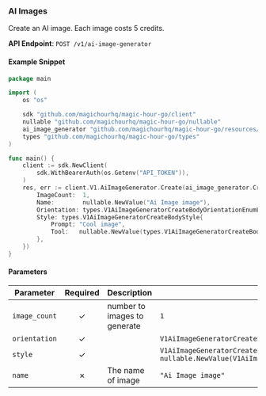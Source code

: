 
### AI Images <a name="create"></a>

Create an AI image. Each image costs 5 credits.

**API Endpoint**: `POST /v1/ai-image-generator`

#### Example Snippet

```go
package main

import (
	os "os"

	sdk "github.com/magichourhq/magic-hour-go/client"
	nullable "github.com/magichourhq/magic-hour-go/nullable"
	ai_image_generator "github.com/magichourhq/magic-hour-go/resources/v1/ai_image_generator"
	types "github.com/magichourhq/magic-hour-go/types"
)

func main() {
	client := sdk.NewClient(
		sdk.WithBearerAuth(os.Getenv("API_TOKEN")),
	)
	res, err := client.V1.AiImageGenerator.Create(ai_image_generator.CreateRequest{
		ImageCount:  1,
		Name:        nullable.NewValue("Ai Image image"),
		Orientation: types.V1AiImageGeneratorCreateBodyOrientationEnumLandscape,
		Style: types.V1AiImageGeneratorCreateBodyStyle{
			Prompt: "Cool image",
			Tool:   nullable.NewValue(types.V1AiImageGeneratorCreateBodyStyleToolEnumAiAnimeGenerator),
		},
	})
}

```

#### Parameters

| Parameter | Required | Description | Example |
|-----------|:--------:|-------------|--------|
| `image_count` | ✓ | number to images to generate | `1` |
| `orientation` | ✓ |  | `V1AiImageGeneratorCreateBodyOrientationEnumLandscape` |
| `style` | ✓ |  | `V1AiImageGeneratorCreateBodyStyle {Prompt: "Cool image",Tool: nullable.NewValue(V1AiImageGeneratorCreateBodyStyleToolEnumAiAnimeGenerator),}` |
| `name` | ✗ | The name of image | `"Ai Image image"` |
